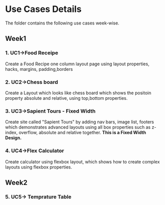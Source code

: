 # Use Cases Details
The folder contains the following use cases week-wise.

## Week1

### 1. UC1->Food Receipe
Create a Food Recipe one column layout page using layout properties,  hacks, margins, padding,borders

### 2. UC2->Chess board
Create a Layout which looks like chess board which shows the positoin property absolute and relative, using top,bottom properties.

### 3. UC3->Sapient Tours - Fixed Width
Create site called "Sapient Tours" by adding nav bars, image list, footers which demonstrates advanced layouts using all box properties such as z-index, overflow, absolute and relative together. **This is a Fixed Width Design.**

### 4. UC4->Flex Calculator
Create calculator using flexbox layout, which shows how to create complex layouts using flexbox properties.


## Week2

### 5. UC5-> Temprature Table

